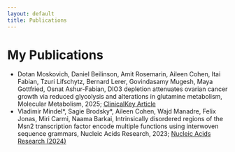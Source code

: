```yaml
---
layout: default
title: Publications
---
```


# My Publications

- Dotan Moskovich, Daniel Beilinson, Amit Rosemarin, Aileen Cohen, Itai Fabian, Tzuri Lifschytz, Bernard Lerer, Govindasamy Mugesh, Maya Gottfried, Osnat Ashur-Fabian, DIO3 depletion attenuates ovarian cancer growth via reduced glycolysis and alterations in glutamine metabolism, Molecular Metabolism, 2025;
  [ClinicalKey Article](https://www.clinicalkey.com/#!/content/playContent/1-s2.0-S2212877825001322?returnurl=https:%2F%2Flinkinghub.elsevier.com%2Fretrieve%2Fpii%2FS2212877825001322%3Fshowall%3Dtrue&referrer=)
- Vladimir Mindel*, Sagie Brodsky*, Aileen Cohen, Wajd Manadre, Felix Jonas, Miri Carmi, Naama Barkai, Intrinsically disordered regions of the Msn2 transcription factor encode multiple functions using interwoven sequence grammars, Nucleic Acids Research, 2023;
 [Nucleic Acids Research (2024)](https://academic.oup.com/nar/article/52/5/2260/7477517)
